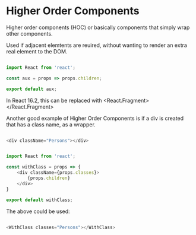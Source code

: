 # Higher Order Components

Higher order components (HOC) or basically components that simply wrap other components.

Used if adjacent elemtents are reuired, without wanting to render an extra real element to the DOM.

``` js

import React from 'react';

const aux = props => props.children;

export default aux;

````

In React 16.2, this can be replaced with <React.Fragment></React.Fragment>

Another good example of Higher Order Components is if a div is created that has a class name, as a wrapper.

``` js

<div className="Persons"></div>

```

``` js

import React from 'react';

const withClass = props => {
	<div className={props.classes}>
		{props.children}
	</div>
}

export default withClass;

```

The above could be used:

``` js

<WithClass classes="Persons"></WithClass>	

```
